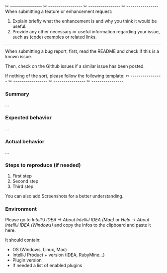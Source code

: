 
✂ ---------------- ✂ ----------------- ✂ ---------------- ✂ ---------------- 
When submitting a feature or enhancement request:

1. Explain briefly what the enhancement is and why you think it would be useful.
2. Provide any other necessary or useful information regarding your issue, such as (code) examples or related links.

---

When submitting a bug report, first, read the README and check if this is a known issue.

Then, check on the Github issues if a similar issue has been posted.

If nothing of the sort, please follow the following template:
✂ ---------------- ✂ ----------------- ✂ ---------------- ✂ ---------------- 

### Summary

...

### Expected behavior

...

### Actual behavior

...

### Steps to reproduce (if needed)

1. First step
2. Second step
3. Third step

You can also add Screenshots for a better understanding.

### Environment

Please go to *IntelliJ IDEA -> About IntelliJ IDEA (Mac)* or *Help -> About IntelliJ IDEA (Windows)* and copy the infos
to the clipboard and paste it here.

It should contain:
* OS (Windows, Linux, Mac)
* IntelliJ Product + version (IDEA, RubyMine...)
* Plugin version 
* If needed a list of enabled plugins

